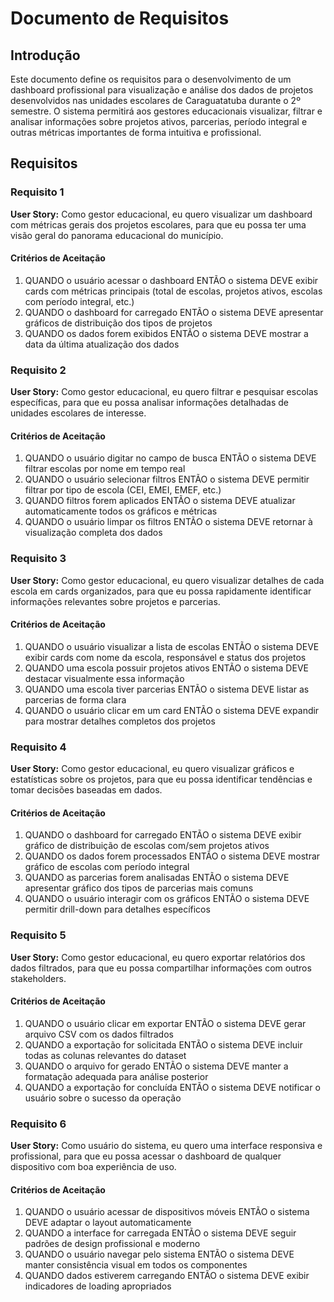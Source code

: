 # Documento de Requisitos

## Introdução

Este documento define os requisitos para o desenvolvimento de um dashboard profissional para visualização e análise dos dados de projetos desenvolvidos nas unidades escolares de Caraguatatuba durante o 2º semestre. O sistema permitirá aos gestores educacionais visualizar, filtrar e analisar informações sobre projetos ativos, parcerias, período integral e outras métricas importantes de forma intuitiva e profissional.

## Requisitos

### Requisito 1

**User Story:** Como gestor educacional, eu quero visualizar um dashboard com métricas gerais dos projetos escolares, para que eu possa ter uma visão geral do panorama educacional do município.

#### Critérios de Aceitação

1. QUANDO o usuário acessar o dashboard ENTÃO o sistema DEVE exibir cards com métricas principais (total de escolas, projetos ativos, escolas com período integral, etc.)
2. QUANDO o dashboard for carregado ENTÃO o sistema DEVE apresentar gráficos de distribuição dos tipos de projetos
3. QUANDO os dados forem exibidos ENTÃO o sistema DEVE mostrar a data da última atualização dos dados

### Requisito 2

**User Story:** Como gestor educacional, eu quero filtrar e pesquisar escolas específicas, para que eu possa analisar informações detalhadas de unidades escolares de interesse.

#### Critérios de Aceitação

1. QUANDO o usuário digitar no campo de busca ENTÃO o sistema DEVE filtrar escolas por nome em tempo real
2. QUANDO o usuário selecionar filtros ENTÃO o sistema DEVE permitir filtrar por tipo de escola (CEI, EMEI, EMEF, etc.)
3. QUANDO filtros forem aplicados ENTÃO o sistema DEVE atualizar automaticamente todos os gráficos e métricas
4. QUANDO o usuário limpar os filtros ENTÃO o sistema DEVE retornar à visualização completa dos dados

### Requisito 3

**User Story:** Como gestor educacional, eu quero visualizar detalhes de cada escola em cards organizados, para que eu possa rapidamente identificar informações relevantes sobre projetos e parcerias.

#### Critérios de Aceitação

1. QUANDO o usuário visualizar a lista de escolas ENTÃO o sistema DEVE exibir cards com nome da escola, responsável e status dos projetos
2. QUANDO uma escola possuir projetos ativos ENTÃO o sistema DEVE destacar visualmente essa informação
3. QUANDO uma escola tiver parcerias ENTÃO o sistema DEVE listar as parcerias de forma clara
4. QUANDO o usuário clicar em um card ENTÃO o sistema DEVE expandir para mostrar detalhes completos dos projetos

### Requisito 4

**User Story:** Como gestor educacional, eu quero visualizar gráficos e estatísticas sobre os projetos, para que eu possa identificar tendências e tomar decisões baseadas em dados.

#### Critérios de Aceitação

1. QUANDO o dashboard for carregado ENTÃO o sistema DEVE exibir gráfico de distribuição de escolas com/sem projetos ativos
2. QUANDO os dados forem processados ENTÃO o sistema DEVE mostrar gráfico de escolas com período integral
3. QUANDO as parcerias forem analisadas ENTÃO o sistema DEVE apresentar gráfico dos tipos de parcerias mais comuns
4. QUANDO o usuário interagir com os gráficos ENTÃO o sistema DEVE permitir drill-down para detalhes específicos

### Requisito 5

**User Story:** Como gestor educacional, eu quero exportar relatórios dos dados filtrados, para que eu possa compartilhar informações com outros stakeholders.

#### Critérios de Aceitação

1. QUANDO o usuário clicar em exportar ENTÃO o sistema DEVE gerar arquivo CSV com os dados filtrados
2. QUANDO a exportação for solicitada ENTÃO o sistema DEVE incluir todas as colunas relevantes do dataset
3. QUANDO o arquivo for gerado ENTÃO o sistema DEVE manter a formatação adequada para análise posterior
4. QUANDO a exportação for concluída ENTÃO o sistema DEVE notificar o usuário sobre o sucesso da operação

### Requisito 6

**User Story:** Como usuário do sistema, eu quero uma interface responsiva e profissional, para que eu possa acessar o dashboard de qualquer dispositivo com boa experiência de uso.

#### Critérios de Aceitação

1. QUANDO o usuário acessar de dispositivos móveis ENTÃO o sistema DEVE adaptar o layout automaticamente
2. QUANDO a interface for carregada ENTÃO o sistema DEVE seguir padrões de design profissional e moderno
3. QUANDO o usuário navegar pelo sistema ENTÃO o sistema DEVE manter consistência visual em todos os componentes
4. QUANDO dados estiverem carregando ENTÃO o sistema DEVE exibir indicadores de loading apropriados